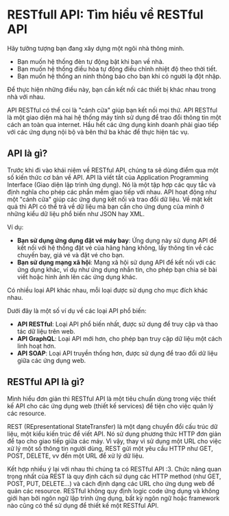 # RESTfull API: Tìm hiểu về RESTful API

Hãy tưởng tượng bạn đang xây dựng một ngôi nhà thông minh.

- Bạn muốn hệ thống đèn tự động bật khi bạn về nhà.
- Bạn muốn hệ thống điều hòa tự động điều chỉnh nhiệt độ theo thời tiết.
- Bạn muốn hệ thống an ninh thông báo cho bạn khi có người lạ đột nhập.

Để thực hiện những điều này, bạn cần kết nối các thiết bị khác nhau trong nhà với nhau.

API RESTful có thể coi là "cánh cửa" giúp bạn kết nối mọi thứ. API RESTful là một giao diện mà hai hệ thống máy tính sử dụng để trao đổi thông tin một cách an toàn qua internet. Hầu hết các ứng dụng kinh doanh phải giao tiếp với các ứng dụng nội bộ và bên thứ ba khác để thực hiện tác vụ.

## API là gì?

Trước khi đi vào khái niệm về RESTful API, chúng ta sẽ dùng điểm qua một số kiến thức cơ bản về API. API là viết tắt của Application Programming Interface (Giao diện lập trình ứng dụng). Nó là một tập hợp các quy tắc và định nghĩa cho phép các phần mềm giao tiếp với nhau. API hoạt động như một "cánh cửa" giúp các ứng dụng kết nối và trao đổi dữ liệu. Về mặt kết quả thì API có thể trả về dữ liệu mà bạn cần cho ứng dụng của mình ở những kiểu dữ liệu phổ biến như JSON hay XML.

Ví dụ:

- **Bạn sử dụng ứng dụng đặt vé máy bay**: Ứng dụng này sử dụng API để kết nối với hệ thống đặt vé của hãng hàng không, lấy thông tin về các chuyến bay, giá vé và đặt vé cho bạn.
- **Bạn sử dụng mạng xã hội**: Mạng xã hội sử dụng API để kết nối với các ứng dụng khác, ví dụ như ứng dụng nhắn tin, cho phép bạn chia sẻ bài viết hoặc hình ảnh lên các ứng dụng khác.

Có nhiều loại API khác nhau, mỗi loại được sử dụng cho mục đích khác nhau.

Dưới đây là một số ví dụ về các loại API phổ biến:

- **API RESTful**: Loại API phổ biến nhất, được sử dụng để truy cập và thao tác dữ liệu trên web.
- **API GraphQL**: Loại API mới hơn, cho phép bạn truy cập dữ liệu một cách linh hoạt hơn.
- **API SOAP**: Loại API truyền thống hơn, được sử dụng để trao đổi dữ liệu giữa các ứng dụng web.

## RESTful API là gì?

Mình hiểu đơn giản thì RESTful API là một tiêu chuẩn dùng trong việc thiết kế API cho các ứng dụng web (thiết kế services) để tiện cho việc quản lý các resource.

REST (REpresentational StateTransfer) là một dạng chuyển đổi cấu trúc dữ liệu, một kiểu kiến trúc để viết API. Nó sử dụng phương thức HTTP đơn giản để tạo cho giao tiếp giữa các máy. Vì vậy, thay vì sử dụng một URL cho việc xử lý một số thông tin người dùng, REST gửi một yêu cầu HTTP như GET, POST, DELETE, vv đến một URL để xử lý dữ liệu.

Kết hợp nhiều ý lại với nhau thì chúng ta có RESTful API :3. Chức năng quan trọng nhất của REST là quy định cách sử dụng các HTTP method (như GET, POST, PUT, DELETE…) và cách định dạng các URL cho ứng dụng web để quản các resource. RESTful không quy định logic code ứng dụng và không giới hạn bởi ngôn ngữ lập trình ứng dụng, bất kỳ ngôn ngữ hoặc framework nào cũng có thể sử dụng để thiết kế một RESTful API.
